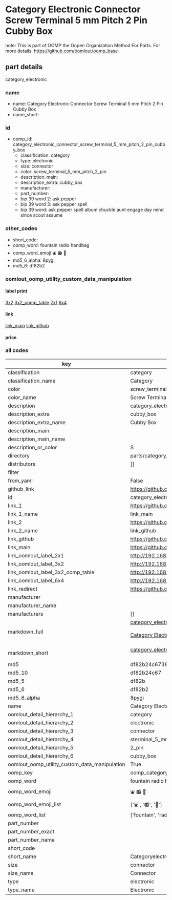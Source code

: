 # Category Electronic Connector Screw Terminal 5 mm Pitch 2 Pin Cubby Box  

note: This is part of OOMP the Oopen Organization Method For Parts. For more details: https://github.com/oomlout/oomp_base

##  part details
  



category_electronic



### name
* name: Category Electronic Connector Screw Terminal 5 mm Pitch 2 Pin Cubby Box
* name_short: 
### id
* oomp_id: category_electronic_connector_screw_terminal_5_mm_pitch_2_pin_cubby_box
  * classification: category
  * type: electronic
  * size: connector
  * color: screw_terminal_5_mm_pitch_2_pin
  * description_main: 
  * description_extra: cubby_box
  * manufacturer: 
  * part_number: 
  * bip 39 word 2: ask pepper
  * bip 39 word 3: ask pepper spell
  * bip 39 word: ask pepper spell album chuckle aunt engage day mind since scout assume

### other_codes
* short_code: 
* oomp_word: fountain radio handbag
* oomp_word_emoji :fountain: :radio: :handbag:
* md5_6_alpha: 8pygi
* md5_6: df82b2






### oomlout_oomp_utility_custom_data_manipulation
#### label print
[3x2](http://192.168.1.245:1112/?label=oomp%208pygi)
[3x2_oomp_table](http://192.168.1.108:1112/?label=oomp%208pygi)
[2x1](http://192.168.1.242:1112/?label=oomp%208pygi)
[6x4](http://192.168.1.55:1112/?label=oomp%208pygi)    

#### link

[link_main](https://github.com/oomlout/oomlout_oomp_version_1_messy/tree/main/parts/category_electronic_connector_screw_terminal_5_mm_pitch_2_pin_cubby_box) [link_github](https://github.com/oomlout/oomlout_oomp_version_1_messy/tree/main/parts/category_electronic_connector_screw_terminal_5_mm_pitch_2_pin_cubby_box)                             

#### price







### all codes 
| key | value |  
| --- | --- |  
| classification | category |  
| classification_name | Category |  
| color | screw_terminal_5_mm_pitch_2_pin |  
| color_name | Screw Terminal 5 mm Pitch 2 Pin |  
| description | category_electronic |  
| description_extra | cubby_box |  
| description_extra_name | Cubby Box |  
| description_main |  |  
| description_main_name |  |  
| description_or_color | S  |  
| directory | parts/category_electronic_connector_screw_terminal_5_mm_pitch_2_pin_cubby_box |  
| distributors | [] |  
| filter |  |  
| from_yaml | False |  
| github_link | https://github.com/oomlout/oomlout_oomp_part_src/tree/main/parts/category_electronic_connector_screw_terminal_5_mm_pitch_2_pin_cubby_box |  
| id | category_electronic_connector_screw_terminal_5_mm_pitch_2_pin_cubby_box |  
| link_1 | https://github.com/oomlout/oomlout_oomp_version_1_messy/tree/main/parts/category_electronic_connector_screw_terminal_5_mm_pitch_2_pin_cubby_box |  
| link_1_name | link_main |  
| link_2 | https://github.com/oomlout/oomlout_oomp_version_1_messy/tree/main/parts/category_electronic_connector_screw_terminal_5_mm_pitch_2_pin_cubby_box |  
| link_2_name | link_github |  
| link_github | https://github.com/oomlout/oomlout_oomp_version_1_messy/tree/main/parts/category_electronic_connector_screw_terminal_5_mm_pitch_2_pin_cubby_box |  
| link_main | https://github.com/oomlout/oomlout_oomp_version_1_messy/tree/main/parts/category_electronic_connector_screw_terminal_5_mm_pitch_2_pin_cubby_box |  
| link_oomlout_label_2x1 | http://192.168.1.242:1112/?label=oomp%208pygi |  
| link_oomlout_label_3x2 | http://192.168.1.245:1112/?label=oomp%208pygi |  
| link_oomlout_label_3x2_oomp_table | http://192.168.1.108:1112/?label=oomp%208pygi |  
| link_oomlout_label_6x4 | http://192.168.1.55:1112/?label=oomp%208pygi |  
| link_redirect | https://github.com/oomlout/oomlout_oomp_version_1_messy/tree/main/parts/category_electronic_connector_screw_terminal_5_mm_pitch_2_pin_cubby_box |  
| manufacturer |  |  
| manufacturer_name |  |  
| manufacturers | [] |  
| markdown_full | [category_electronic_connector_screw_terminal_5_mm_pitch_2_pin_cubby_box](none)<br>[](none)<br>[Category Electronic Connector Screw Terminal 5 Mm Pitch 2 Pin Cubby Box](none)<br><br> |  
| markdown_short | [category_electronic_connector_screw_terminal_5_mm_pitch_2_pin_cubby_box](none)<br><br> |  
| md5 | df82b24c673809483d14405fa268b86a |  
| md5_10 | df82b24c67 |  
| md5_5 | df82b |  
| md5_6 | df82b2 |  
| md5_6_alpha | 8pygi |  
| name | Category Electronic Connector Screw Terminal 5 mm Pitch 2 Pin Cubby Box |  
| oomlout_detail_hierarchy_1 | category |  
| oomlout_detail_hierarchy_2 | electronic |  
| oomlout_detail_hierarchy_3 | connector |  
| oomlout_detail_hierarchy_4 | sterminal_5_mm_pitch |  
| oomlout_detail_hierarchy_5 | 2_pin |  
| oomlout_detail_hierarchy_6 | cubby_box |  
| oomlout_oomp_utility_custom_data_manipulation | True |  
| oomp_key | oomp_category_electronic_connector_screw_terminal_5_mm_pitch_2_pin_cubby_box |  
| oomp_word | fountain radio handbag |  
| oomp_word_emoji | :fountain: :radio: :handbag: |  
| oomp_word_emoji_list | [':fountain:', ':radio:', ':handbag:'] |  
| oomp_word_list | ['fountain', 'radio', 'handbag'] |  
| part_number |  |  
| part_number_exact |  |  
| part_number_name |  |  
| short_code |  |  
| short_name | Categoryelectronic |  
| size | connector |  
| size_name | Connector |  
| type | electronic |  
| type_name | Electronic |  

